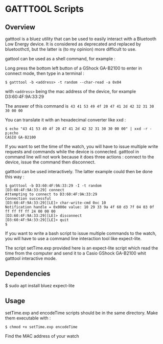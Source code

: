 # GATTTOOL Scripts
## Overview

gatttool is a bluez utility that can be used to easily interact with a Bluetooth Low Energy device.
It is considered as deprecated and replaced by bluetoothctl, but the latter is (to my opinion) more difficult to use.

gattool can be used as a shell command, for example :

Long press the bottom left button of a GShock GA-B2100 to enter in connect mode, then type in a terminal :

`$ gatttool -b <address> -t random --char-read -a 0x04`

with `<address>` being the mac address of the device, for example D3:60:4F:9A:33:29

The answer of this command is` 43 41 53 49 4f 20 47 41 2d 42 32 31 30 30 00 00`

You can translate it with an hexadecimal converter like xxd :

```shell
$ echo "43 41 53 49 4f 20 47 41 2d 42 32 31 30 30 00 00" | xxd -r -p;echo
CASIO GA-B2100
```

If you want to set the time of the watch, you will have to issue multiple write requests and commands while the device is connected.
gatttool in command line will not work because it does three actions : connect to the device, issue the command then disconnect.

gatttool can be used interactively. The latter example could then be done this way :

```shell
$ gatttool -b D3:60:4F:9A:33:29 -I -t random
[D3:60:4F:9A:33:29] connect
Attempting to connect to D3:60:4F:9A:33:29
Connection successful
[D3:60:4F:9A:33:29][LE]> char-write-cmd 0xc 10
Notification handle = 0x000e value: 10 29 33 9a 4f 60 d3 7f 04 03 0f ff ff ff ff 24 00 00 00
[D3:60:4F:9A:33:29][LE]> disconnect
[D3:60:4F:9A:33:29][LE]> quit
$ 
```

If you want to write a bash script to issue multiple commands to the watch, you will have to use a command line interaction tool like expect-lite.

The script setTime.exp provided here is an expect-lite script which read the time from the computer and send it to a Casio GShock GA-B2100 whit gatttool interactive mode.

## Dependencies

$ sudo apt install bluez expect-lite

## Usage

setTime.exp and encodeTime scripts should be in the same directory. Make them executable with :

```shell
$ chmod +x setTime.exp encodeTime
```

Find the MAC address of your watch

